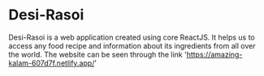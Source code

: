 # Desi-Rasoi
Desi-Rasoi is a web application created using core ReactJS. It helps us to access any food recipe and information about its ingredients  from all over the world.
The website can be seen through the link 'https://amazing-kalam-607d7f.netlify.app/'
